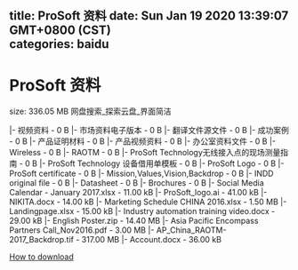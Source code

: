 
title: ProSoft 资料
date: Sun Jan 19 2020 13:39:07 GMT+0800 (CST)    
categories: baidu
---

# ProSoft 资料
size: 336.05 MB
 网盘搜索_探索云盘_界面简洁
 
|- 视频资料 - 0 B
|- 市场资料电子版本 - 0 B
|- 翻译文件源文件 - 0 B
|- 成功案例 - 0 B
|- 产品证明材料 - 0 B
|- 产品视频资料 - 0 B
|- 办公室资料文件 - 0 B
|- Wireless - 0 B
|- RAOTM - 0 B
|- ProSoft Technology无线接入点的现场测量指南 - 0 B
|- ProSoft Technology 设备借用单模板 - 0 B
|- ProSoft Logo - 0 B
|- ProSoft certificate - 0 B
|- Mission,Values,Vision,Backdrop - 0 B
|- INDD original file - 0 B
|- Datasheet - 0 B
|- Brochures - 0 B
|- Social Media Calendar - January 2017.xlsx - 11.00 kB
|- ProSoft_logo.ai - 41.00 kB
|- NIKITA.docx - 14.00 kB
|- Marketing Schedule CHINA 2016.xlsx - 1.50 MB
|- Landingpage.xlsx - 15.00 kB
|- Industry  automation training video.docx - 29.00 kB
|- English Poster.zip - 14.40 MB
|- Asia Pacific Encompass Partners Call_Nov2016.pdf - 3.00 MB
|- AP_China_RAOTM-2017_Backdrop.tif - 317.00 MB
|- Account.docx - 36.00 kB

[How to download](https://bpcam.bemobtrk.com/go/2ceec3aa-1ca2-46d6-b9ff-aaa5c184517c?jno=3994)